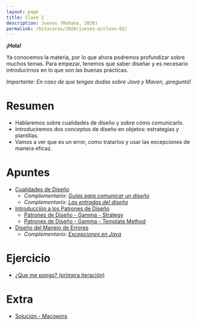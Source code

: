```yaml
---
layout: page
title: Clase 2
description: Jueves (Mañana, 2020)
permalink: /bitacoras/2020/jueves-m/clase-02/
---
```


**¡Hola!**

Ya conocemos la materia, por lo que ahora podremos profundizar sobre muchos temas. Para empezar, tenemos que saber diseñar y es necesario introducirnos en lo que son las buenas prácticas.

_Importante: En caso de que tengas dudas sobre Java y Maven, ¡preguntá!_

# Resumen

- Hablaremos sobre cualidades de diseño y sobre cómo comunicarlo.
- Introduciremos dos conceptos de diseño en objetos: estrategias y plantillas.
- Vamos a ver que es un error, como tratarlos y usar las excepciones de manera eficaz.

# Apuntes

- [Cualidades de Diseño](https://docs.google.com/document/d/14HdvHvS33WqYb6Ak0BGa0IeCTbzeCRSDKs-1Ot-qLDw/edit)
	- _Complementario: [Guías para comunicar un diseño](https://docs.google.com/document/d/1HGdGdDG7RAhL5j45UOFGK3F5sV2-rKHVHmPoYawHS5Y/edit?usp=sharing)_
	- _Complementario: [Las entradas del diseño](https://docs.google.com/document/d/1qPM_sQ0UyGFKRzl13Cbf6zDKj6vxJ4wMZQIXeOrRvM8/edit?usp=sharing)_
- [Introducción a los Patrones de Diseño](https://docs.google.com/document/d/1uXPhuAKXa4wzcIhriFfnI53aB311jOZtcKfTDuiKQ8Y/edit)
    - [Patrones de Diseño - Gamma - Strategy](https://github.com/dieforfree/edsebooks/blob/master/ebooks/Design%20Patterns%2C%20Elements%20of%20Reusable%20Object-Oriented%20Software.pdf)
    - [Patrones de Diseño - Gamma - Template Method](https://github.com/dieforfree/edsebooks/blob/master/ebooks/Design%20Patterns%2C%20Elements%20of%20Reusable%20Object-Oriented%20Software.pdf)
- [Diseño del Manejo de Errores](https://docs.google.com/document/d/1u7t9eKDdAVwhQVAkstV0nkfAGIJsY2O_UEHKJJVje6c/edit#)
	- _Complementario: [Excepciones en Java](https://docs.google.com/document/d/1G0a9j-OA0rIEA5cdvEhIMbztJVo86ssvZKBK8HL9akg/edit)_

# Ejercicio

- [¿Que me pongo? (primera iteración)](https://docs.google.com/document/d/1k1f-9AuIohlBGB2soSNePJ6jLxM37_tZeSD-hW_esIQ/edit?usp=drivesdk)

# Extra

- [Solución - Macowins](https://docs.google.com/document/d/17lZBUaVC8QMDYZG_JCPEcGk3-5lL9Iz6-iG5OmfoaMI/edit)
